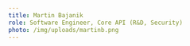 ```yaml
---
title: Martin Bajanik
role: Software Engineer, Core API (R&D, Security)
photo: /img/uploads/martinb.png
---
```

